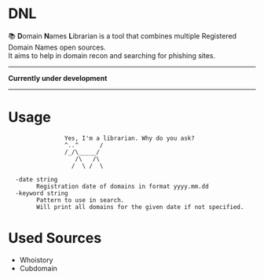 # DNL

📚 **D**omain **N**ames **L**ibrarian is a tool that combines multiple Registered Domain Names open sources.\
It aims to help in domain recon and searching for phishing sites.

-------

**Currently under development**

-------

# Usage
                    Yes, I'm a librarian. Why do you ask?  
                    ^..^      /                                                
                    /_/\_____/                                     
                       /\   /\
                      /  \ /  \
            
      -date string
            Registration date of domains in format yyyy.mm.dd
      -keyword string
            Pattern to use in search.
            Will print all domains for the given date if not specified.

# Used Sources
 - Whoistory
 - Cubdomain
